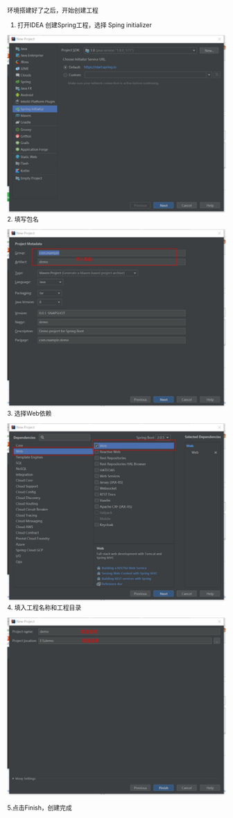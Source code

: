 环境搭建好了之后，开始创建工程
1. 打开IDEA 创建Spring工程，选择 Sping initializer  

![](https://github.com/Edward-yfbx/Edward-yfbx.github.io/blob/master/img/idea1.jpg)
2. 填写包名  

![](https://github.com/Edward-yfbx/Edward-yfbx.github.io/blob/master/img/idea2.jpg)
3. 选择Web依赖  

![](https://github.com/Edward-yfbx/Edward-yfbx.github.io/blob/master/img/idea3.jpg)
4. 填入工程名称和工程目录  

![](https://github.com/Edward-yfbx/Edward-yfbx.github.io/blob/master/img/idea4.jpg)

5.点击Finish，创建完成
